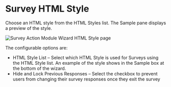 # Survey HTML Style

Choose an HTML style from the HTML Styles list. The Sample pane displays a preview of the style.

![Survey Action Module Wizard HTML Style page](/img/product_docs/accessanalyzer/11.6/admin/action/survey/htmlstyle.webp)

The configurable options are:

- HTML Style List – Select which HTML Style is used for Surveys using the HTML Style list. An
  example of the style shows in the Sample box at the bottom of the wizard.
- Hide and Lock Previous Responses – Select the checkbox to prevent users from changing their survey
  responses once they exit the survey
